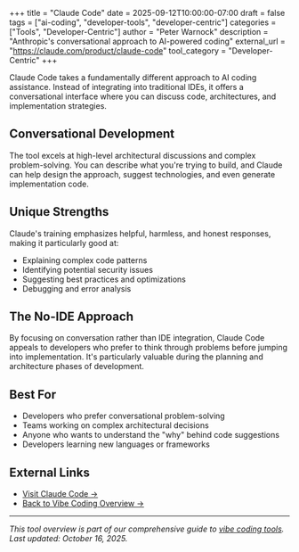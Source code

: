 +++
title = "Claude Code"
date = 2025-09-12T10:00:00-07:00
draft = false
tags = ["ai-coding", "developer-tools", "developer-centric"]
categories = ["Tools", "Developer-Centric"]
author = "Peter Warnock"
description = "Anthropic's conversational approach to AI-powered coding"
external_url = "https://claude.com/product/claude-code"
tool_category = "Developer-Centric"
+++

Claude Code takes a fundamentally different approach to AI coding assistance. Instead of integrating into traditional IDEs, it offers a conversational interface where you can discuss code, architectures, and implementation strategies.

## Conversational Development

The tool excels at high-level architectural discussions and complex problem-solving. You can describe what you're trying to build, and Claude can help design the approach, suggest technologies, and even generate implementation code.

## Unique Strengths

Claude's training emphasizes helpful, harmless, and honest responses, making it particularly good at:
- Explaining complex code patterns
- Identifying potential security issues
- Suggesting best practices and optimizations
- Debugging and error analysis

## The No-IDE Approach

By focusing on conversation rather than IDE integration, Claude Code appeals to developers who prefer to think through problems before jumping into implementation. It's particularly valuable during the planning and architecture phases of development.

## Best For

- Developers who prefer conversational problem-solving
- Teams working on complex architectural decisions
- Anyone who wants to understand the "why" behind code suggestions
- Developers learning new languages or frameworks

## External Links

- [Visit Claude Code →](https://claude.com/product/claude-code)
- [Back to Vibe Coding Overview →](/posts/vibe-coding-revolution/)

---

*This tool overview is part of our comprehensive guide to [vibe coding tools](/posts/vibe-coding-revolution/). Last updated: October 16, 2025.*
